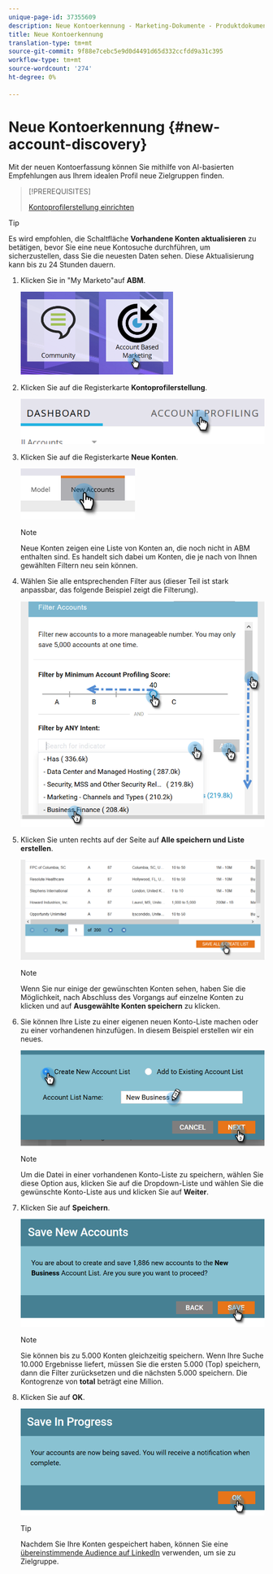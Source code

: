 ```yaml
---
unique-page-id: 37355609
description: Neue Kontoerkennung - Marketing-Dokumente - Produktdokumentation
title: Neue Kontoerkennung
translation-type: tm+mt
source-git-commit: 9f88e7cebc5e9d0d4491d65d332ccfdd9a31c395
workflow-type: tm+mt
source-wordcount: '274'
ht-degree: 0%

---
```



# Neue Kontoerkennung {#new-account-discovery}

Mit der neuen Kontoerfassung können Sie mithilfe von AI-basierten Empfehlungen aus Ihrem idealen Profil neue Zielgruppen finden.

>[!PREREQUISITES]
>
>[Kontoprofilerstellung einrichten](/help/marketo/product-docs/target-account-management/account-profiling/setting-up-account-profiling.md)

>[!TIP]
>
>Es wird empfohlen, die Schaltfläche **Vorhandene Konten aktualisieren** zu betätigen, bevor Sie eine neue Kontosuche durchführen, um sicherzustellen, dass Sie die neuesten Daten sehen. Diese Aktualisierung kann bis zu 24 Stunden dauern.

1. Klicken Sie in &quot;My Marketo&quot;auf **ABM**.

   ![](assets/one-1.png)

1. Klicken Sie auf die Registerkarte **Kontoprofilerstellung**.

   ![](assets/two-2.png)

1. Klicken Sie auf die Registerkarte **Neue Konten**.

   ![](assets/three-1.png)

   >[!NOTE]
   >
   >Neue Konten zeigen eine Liste von Konten an, die noch nicht in ABM enthalten sind. Es handelt sich dabei um Konten, die je nach von Ihnen gewählten Filtern neu sein können.

1. Wählen Sie alle entsprechenden Filter aus (dieser Teil ist stark anpassbar, das folgende Beispiel zeigt die Filterung).

   ![](assets/four-1.png)

1. Klicken Sie unten rechts auf der Seite auf **Alle speichern und Liste erstellen**.

   ![](assets/five-1.png)

   >[!NOTE]
   >
   >Wenn Sie nur einige der gewünschten Konten sehen, haben Sie die Möglichkeit, nach Abschluss des Vorgangs auf einzelne Konten zu klicken und auf **Ausgewählte Konten speichern** zu klicken.

1. Sie können Ihre Liste zu einer eigenen neuen Konto-Liste machen oder zu einer vorhandenen hinzufügen. In diesem Beispiel erstellen wir ein neues.

   ![](assets/six-1.png)

   >[!NOTE]
   >
   >Um die Datei in einer vorhandenen Konto-Liste zu speichern, wählen Sie diese Option aus, klicken Sie auf die Dropdown-Liste und wählen Sie die gewünschte Konto-Liste aus und klicken Sie auf **Weiter**.

1. Klicken Sie auf **Speichern**.

   ![](assets/seven-1.png)

   >[!NOTE]
   >
   >Sie können bis zu 5.000 Konten gleichzeitig speichern. Wenn Ihre Suche 10.000 Ergebnisse liefert, müssen Sie die ersten 5.000 (Top) speichern, dann die Filter zurücksetzen und die nächsten 5.000 speichern. Die Kontogrenze von **total** beträgt eine Million.

1. Klicken Sie auf **OK**.

   ![](assets/eight.png)

   >[!TIP]
   >
   >Nachdem Sie Ihre Konten gespeichert haben, können Sie eine [übereinstimmende Audience auf LinkedIn](/help/marketo/product-docs/target-account-management/target/create-a-matched-audience-on-linkedin.md) verwenden, um sie zu Zielgruppe.
